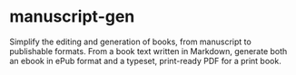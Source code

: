 # manuscript-gen
Simplify the editing and generation of books, from manuscript to publishable formats. From a book text written in Markdown, generate both an ebook in ePub format and a typeset, print-ready PDF for a print book.

